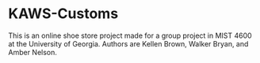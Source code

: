 # KAWS-Customs
This is an online shoe store project made for a group project in MIST 4600 at the University of Georgia.
Authors are Kellen Brown, Walker Bryan, and Amber Nelson.
